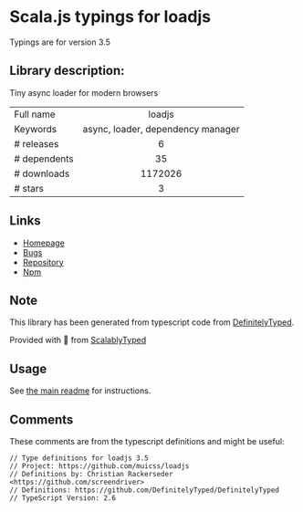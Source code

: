 
# Scala.js typings for loadjs

Typings are for version 3.5

## Library description:
Tiny async loader for modern browsers

|                    |                 |
| ------------------ | :-------------: |
| Full name          | loadjs |
| Keywords           | async, loader, dependency manager |
| # releases         | 6 |
| # dependents       | 35 |
| # downloads        | 1172026 |
| # stars            | 3 |

## Links
- [Homepage](https://github.com/muicss/loadjs)
- [Bugs](https://github.com/muicss/loadjs/issues)
- [Repository](https://github.com/muicss/loadjs)
- [Npm](https://www.npmjs.com/package/loadjs)
    


## Note
This library has been generated from typescript code from [DefinitelyTyped](https://definitelytyped.org).

Provided with :purple_heart: from [ScalablyTyped](https://github.com/oyvindberg/ScalablyTyped)

## Usage
See [the main readme](../../readme.md) for instructions.

## Comments

These comments are from the typescript definitions and might be useful:
```
// Type definitions for loadjs 3.5
// Project: https://github.com/muicss/loadjs
// Definitions by: Christian Rackerseder <https://github.com/screendriver>
// Definitions: https://github.com/DefinitelyTyped/DefinitelyTyped
// TypeScript Version: 2.6

```

